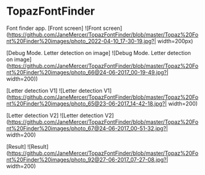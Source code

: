 # TopazFontFinder
Font finder app.
[Front screen]
![Front screen](https://github.com/JaneMercer/TopazFontFinder/blob/master/Topaz%20Font%20Finder%20images/photo_2022-04-10_17-30-19.jpg?| width=200px)

[Debug Mode. Letter detection on image]
![Debug Mode. Letter detection on image](https://github.com/JaneMercer/TopazFontFinder/blob/master/Topaz%20Font%20Finder%20images/photo_66@24-06-2017_00-19-49.jpg?| width=200))

[Letter detection V1]
![Letter detection V1](https://github.com/JaneMercer/TopazFontFinder/blob/master/Topaz%20Font%20Finder%20images/photo_65@23-06-2017_14-42-18.jpg?| width=200)

[Letter detection V2]
![Letter detection V2](https://github.com/JaneMercer/TopazFontFinder/blob/master/Topaz%20Font%20Finder%20images/photo_67@24-06-2017_00-51-32.jpg?| width=200)

[Result]
![Result](https://github.com/JaneMercer/TopazFontFinder/blob/master/Topaz%20Font%20Finder%20images/photo_92@27-06-2017_07-27-08.jpg?| width=200)

